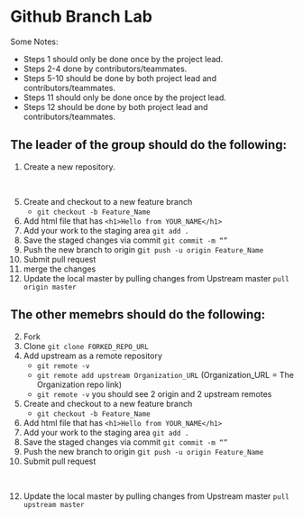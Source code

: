 # Github Branch Lab

Some Notes:
* Steps 1 should only be done once by the project lead.
* Steps 2-4 done by contributors/teammates.
* Steps 5-10 should be done by both project lead and contributors/teammates.
* Steps 11 should only be done once by the project lead.
* Steps 12 should be done by both project lead and contributors/teammates.

## The leader of the group should do the following: 
1.  Create a new repository.

</br>

5. Create and checkout to a new feature branch
    - `git checkout -b Feature_Name`
6. Add html file that has `<h1>Hello from YOUR_NAME</h1>`
7. Add your work to the staging area `git add .`
8. Save the staged changes via commit `git commit -m “”`
9. Push the new branch to origin g`it push -u origin Feature_Name`
10. Submit pull request
11. merge the changes
12. Update the local master by pulling changes from Upstream master `pull origin master`

## The other memebrs should do the following:
2. Fork
3. Clone `git clone FORKED_REPO_URL`
4. Add upstream as a remote repository
   - `git remote -v `
   - `git remote add upstream Organization_URL` (Organization_URL = The Organization repo link)
   - `git remote -v` you should see 2 origin and 2 upstream remotes 
5. Create and checkout to a new feature branch
    - `git checkout -b Feature_Name`
6. Add html file that has `<h1>Hello from YOUR_NAME</h1>`
7. Add your work to the staging area `git add .`
8. Save the staged changes via commit `git commit -m “”`
9. Push the new branch to origin g`it push -u origin Feature_Name`
10. Submit pull request

</br>

12. Update the local master by pulling changes from Upstream master `pull upstream master`
